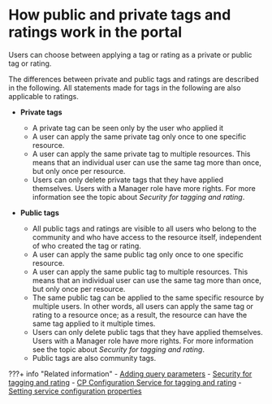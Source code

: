 # How public and private tags and ratings work in the portal

Users can choose between applying a tag or rating as a private or public tag or rating.

The differences between private and public tags and ratings are described in the following. All statements made for tags in the following are also applicable to ratings.

-   **Private tags**

    -   A private tag can be seen only by the user who applied it
    -   A user can apply the same private tag only once to one specific resource.
    -   A user can apply the same private tag to multiple resources. This means that an individual user can use the same tag more than once, but only once per resource.
    -   Users can only delete private tags that they have applied themselves. Users with a Manager role have more rights. For more information see the topic about *Security for tagging and rating*.
    
-   **Public tags**

    -   All public tags and ratings are visible to all users who belong to the community and who have access to the resource itself, independent of who created the tag or rating.
    -   A user can apply the same public tag only once to one specific resource.
    -   A user can apply the same public tag to multiple resources. This means that an individual user can use the same tag more than once, but only once per resource.
    -   The same public tag can be applied to the same specific resource by multiple users. In other words, all users can apply the same tag or rating to a resource once; as a result, the resource can have the same tag applied to it multiple times.
    -   Users can only delete public tags that they have applied themselves. Users with a Manager role have more rights. For more information see the topic about *Security for tagging and rating*.
    -   Public tags are also community tags.



???+ info "Related information"
    - [Adding query parameters](../dev_tagging_and_rating/rest_api/tag_rate_api_rest_add_qparms.md)
    - [Security for tagging and rating](../tag_rate_secy.md)
    - [CP Configuration Service for tagging and rating](../../../deploy_dx/manage/config_portal_behavior/service_config_properties/portal_svc_cfg/cp_cfg_svc/index.md)
    - [Setting service configuration properties](../../../deploy_dx/manage/config_portal_behavior/service_config_properties/index.md)
